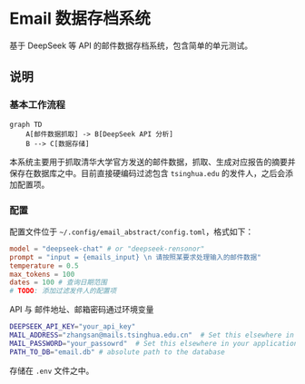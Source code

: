 # Email 数据存档系统

基于 DeepSeek 等 API 的邮件数据存档系统，包含简单的单元测试。

## 说明

### 基本工作流程

```mermaid
graph TD
    A[邮件数据抓取] -> B[DeepSeek API 分析]
    B --> C[数据存储]
```
本系统主要用于抓取清华大学官方发送的邮件数据，抓取、生成对应报告的摘要并保存在数据库之中。目前直接硬编码过滤包含 `tsinghua.edu` 的发件人，之后会添加配置项。

### 配置

配置文件位于 `~/.config/email_abstract/config.toml`，格式如下：

```toml
model = "deepseek-chat" # or "deepseek-rensonor"
prompt = "input = {emails_input} \n 请按照某要求处理输入的邮件数据"
temperature = 0.5
max_tokens = 100
dates = 100 # 查询日期范围
# TODO: 添加过滤发件人的配置项
```
API 与 邮件地址、邮箱密码通过环境变量
```bash
DEEPSEEK_API_KEY="your_api_key"
MAIL_ADDRESS="zhangsan@mails.tsinghua.edu.cn"  # Set this elsewhere in your application
MAIL_PASSWORD="your_passowrd"  # Set this elsewhere in your application
PATH_TO_DB="email.db" # absolute path to the database
```
存储在 `.env` 文件之中。
